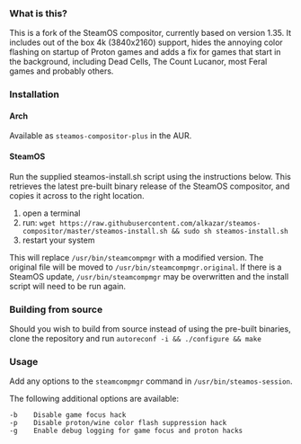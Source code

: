 ### What is this?
This is a fork of the SteamOS compositor, currently based on version 1.35.
It includes out of the box 4k (3840x2160) support, hides the annoying color flashing on startup of Proton games and adds a fix for games that start in the background, including Dead Cells, The Count Lucanor, most Feral games and probably others.

### Installation

#### Arch
Available as `steamos-compositor-plus` in the AUR.

#### SteamOS
Run the supplied steamos-install.sh script using the instructions below. This retrieves the latest pre-built binary release of the SteamOS compositor, and copies it across to the right location.

1. open a terminal
2. run: `wget https://raw.githubusercontent.com/alkazar/steamos-compositor/master/steamos-install.sh && sudo sh steamos-install.sh`
3. restart your system

This will replace `/usr/bin/steamcompmgr` with a modified version. The original file will be moved to `/usr/bin/steamcompmgr.original`.
If there is a SteamOS update, `/usr/bin/steamcompmgr` may be overwritten and the install script will need to be run again.

### Building from source
Should you wish to build from source instead of using the pre-built binaries, clone the repository and run
`autoreconf -i && ./configure && make`

### Usage
Add any options to the `steamcompmgr` command in `/usr/bin/steamos-session`.

The following additional options are available:

	-b    Disable game focus hack
	-p    Disable proton/wine color flash suppression hack
	-g    Enable debug logging for game focus and proton hacks
